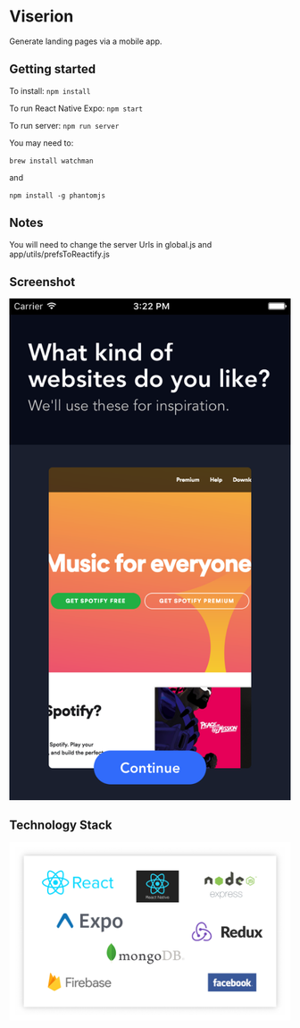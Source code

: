 # Viserion #

Generate landing pages via a mobile app.
 
## Getting started ##
To install: `npm install`

To run React Native Expo: `npm start`

To run server: `npm run server`

You may need to: 

`brew install watchman`

and 

`npm install -g phantomjs`

## Notes ##

You will need to change the server Urls in global.js and app/utils/prefsToReactify.js

## Screenshot ##

![](images/screenshot.png?raw=true)

## Technology Stack ##

![](images/techStack.png?raw=true)